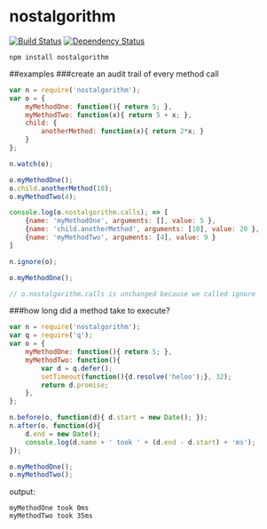 nostalgorithm
=============
[![Build Status](https://travis-ci.org/chevett/nostalgorithm.png?branch=master)](https://travis-ci.org/chevett/nostalgorithm?branch=master)
[![Dependency Status](https://gemnasium.com/chevett/nostalgorithm.png)](https://gemnasium.com/chevett/nostalgorithm)



	npm install nostalgorithm
##examples
###create an audit trail of every method call
```js
var n = require('nostalgorithm');
var o = {
  	myMethodOne: function(){ return 5; },
  	myMethodTwo: function(x){ return 5 + x; },
  	child: {
  		anotherMethod: function(x){ return 2*x; }
  	}
};

n.watch(o);

o.myMethodOne();
o.child.anotherMethod(10);
o.myMethodTwo(4);

console.log(o.nostalgorithm.calls); => [
  	{name: 'myMethodOne', arguments: [], value: 5 },
  	{name: 'child.anotherMethod', arguments: [10], value: 20 },
  	{name: 'myMethodTwo', arguments: [4], value: 9 }
] 

n.ignore(o);

o.myMethodOne();

// o.nostalgorithm.calls is unchanged because we called ignore
```	
###how long did a method take to execute?
```js
var n = require('nostalgorithm');
var q = require('q');
var o = {
    myMethodOne: function(){ return 5; },
    myMethodTwo: function(){ 
		var d = q.defer();
		setTimeout(function(){d.resolve('heloo');}, 32);
		return d.promise; 
	},
};

n.before(o, function(d){ d.start = new Date(); });
n.after(o, function(d){ 
    d.end = new Date();
    console.log(d.name + ' took ' + (d.end - d.start) + 'ms');
});

o.myMethodOne();
o.myMethodTwo();
```
output:

	myMethodOne took 0ms		
	myMethodTwo took 35ms


